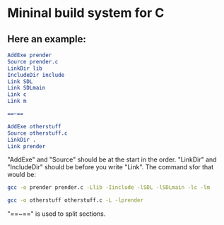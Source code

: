 # Mininal build system for C
## Here an example:

```CMake
AddExe prender
Source prender.c
LinkDir lib
IncludeDir include
Link SDL
Link SDLmain
Link c
Link m

==~==

AddExe otherstuff
Source otherstuff.c
LinkDir .
Link prender
```

"AddExe" and "Source" should be at the start in the order.
"LinkDir" and "IncludeDir" should be before you write "Link".
The command sfor that would be:

```bash
gcc -o prender prender.c -Llib -Iinclude -lSDL -lSDLmain -lc -lm
```
```bash
gcc -o otherstuff otherstuff.c -L -lprender
```

"==~==" is used to split sections.
